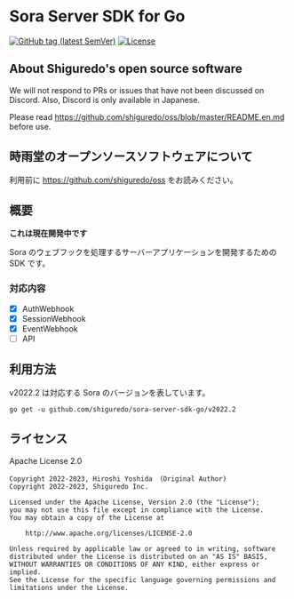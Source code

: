 # Sora Server SDK for Go

[![GitHub tag (latest SemVer)](https://img.shields.io/github/tag/shiguredo/sora-app-sdk-go.svg)](https://github.com/shiguredo/sora-go)
[![License](https://img.shields.io/badge/License-Apache%202.0-blue.svg)](https://opensource.org/licenses/Apache-2.0)

## About Shiguredo's open source software

We will not respond to PRs or issues that have not been discussed on Discord. Also, Discord is only available in Japanese.

Please read https://github.com/shiguredo/oss/blob/master/README.en.md before use.

## 時雨堂のオープンソースソフトウェアについて

利用前に https://github.com/shiguredo/oss をお読みください。

## 概要

**これは現在開発中です**

Sora のウェブフックを処理するサーバーアプリケーションを開発するための SDK です。

### 対応内容

- [x] AuthWebhook
- [x] SessionWebhook
- [x] EventWebhook
- [ ] API 

## 利用方法

v2022.2 は対応する Sora のバージョンを表しています。

```
go get -u github.com/shiguredo/sora-server-sdk-go/v2022.2
```

## ライセンス

Apache License 2.0

```
Copyright 2022-2023, Hiroshi Yoshida （Original Author)
Copyright 2022-2023, Shiguredo Inc.

Licensed under the Apache License, Version 2.0 (the "License");
you may not use this file except in compliance with the License.
You may obtain a copy of the License at

    http://www.apache.org/licenses/LICENSE-2.0

Unless required by applicable law or agreed to in writing, software
distributed under the License is distributed on an "AS IS" BASIS,
WITHOUT WARRANTIES OR CONDITIONS OF ANY KIND, either express or implied.
See the License for the specific language governing permissions and
limitations under the License.
```
